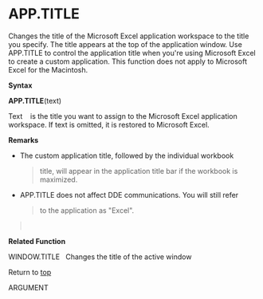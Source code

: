 APP.TITLE
=========

Changes the title of the Microsoft Excel application workspace to the
title you specify. The title appears at the top of the application
window. Use APP.TITLE to control the application title when you\'re
using Microsoft Excel to create a custom application. This function does
not apply to Microsoft Excel for the Macintosh.

**Syntax**

**APP.TITLE**(text)

Text    is the title you want to assign to the Microsoft Excel
application workspace. If text is omitted, it is restored to Microsoft
Excel.

**Remarks**

-   The custom application title, followed by the individual workbook
    > title, will appear in the application title bar if the workbook is
    > maximized.

-   APP.TITLE does not affect DDE communications. You will still refer
    > to the application as \"Excel\".

>  

**Related Function**

WINDOW.TITLE   Changes the title of the active window

Return to [top](#A)

ARGUMENT
